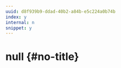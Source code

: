 ```yaml
---
uuid: d8f939b9-ddad-40b2-a84b-e5c224a0b74b
index: y
internal: n
snippet: y
---
```


# null {#no-title}

